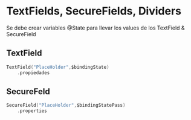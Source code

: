 # TextFields, SecureFields, Dividers

Se debe crear variables @State para llevar los values de los TextField & SecureField

## TextField

```swift
TextField("PlaceHolder",$bindingState)
	.propiedades

```


## SecureFeld

```swift
SecureField("PlaceHolder",$bindingStatePass)
	.properties
```